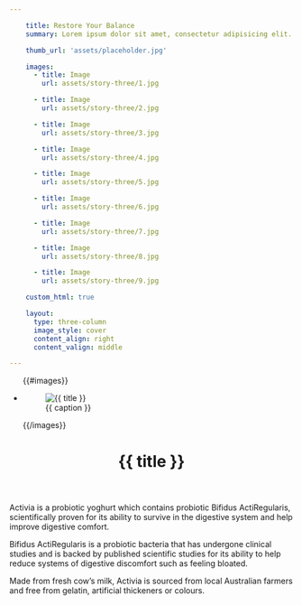```yaml
---

    title: Restore Your Balance
    summary: Lorem ipsum dolor sit amet, consectetur adipisicing elit. Quasi fugit quae, reiciendis ut amet voluptatem, vero temporibus sequi fuga quia provident. Atque error rerum, maxime doloribus laboriosam! Quo, quaerat. Deserunt!

    thumb_url: 'assets/placeholder.jpg'

    images:
      - title: Image
        url: assets/story-three/1.jpg

      - title: Image
        url: assets/story-three/2.jpg

      - title: Image
        url: assets/story-three/3.jpg

      - title: Image
        url: assets/story-three/4.jpg

      - title: Image
        url: assets/story-three/5.jpg

      - title: Image
        url: assets/story-three/6.jpg

      - title: Image
        url: assets/story-three/7.jpg

      - title: Image
        url: assets/story-three/8.jpg

      - title: Image
        url: assets/story-three/9.jpg

    custom_html: true

    layout:
      type: three-column
      image_style: cover
      content_align: right
      content_valign: middle

---
```


<div class="cover col x8">
  <ul class="polaroids">
  {{#images}}
    <li class="polaroid-wrap">
      <figure class="polaroid">
        <img src="{{ url }}" alt="{{ title }}" title="{{ title }}">
        <figcaption>{{ caption }}</figcaption>
      </figure>
    </li>
  {{/images}}
  </ul>
</div>

<div class="content col x4">
  <header>
    <h1>{{ title }}</h1>
  </header>
  <div class="body">
    <p>Activia is a probiotic yoghurt which contains probiotic Bifidus ActiRegularis, scientifically proven for its ability to survive in the digestive system and help improve digestive comfort.</p>
    <p>Bifidus ActiRegularis is a probiotic bacteria that has undergone clinical studies and is backed by published scientific studies for its ability to help reduce systems of digestive discomfort such as feeling bloated.</p>
    <p>Made from fresh cow’s milk, Activia is sourced from local Australian farmers and free from gelatin, artificial thickeners or colours.</p>
  </div>
</div>
